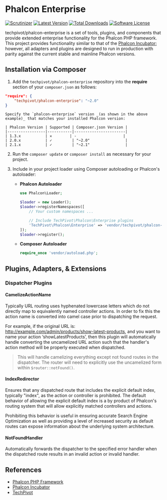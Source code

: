 # Phalcon Enterprise

[![Scrutinizer](https://img.shields.io/scrutinizer/g/techpivot/phalcon-enterprise.svg?maxAge=2592000&label=Scrutinizer&style=flat-square)](https://scrutinizer-ci.com/g/techpivot/phalcon-enterprise)
[![Latest Version](https://img.shields.io/packagist/v/techpivot/phalcon-enterprise.svg?style=flat-square)](https://packagist.org/packages/techpivot/phalcon-enterprise)
[![Total Downloads](https://img.shields.io/packagist/dt/techpivot/phalcon-enterprise.svg?style=flat-square)](https://packagist.org/packages/techpivot/phalcon-enterprise)
[![Software License](https://img.shields.io/badge/license-MIT-blue.svg?style=flat-square)](https://raw.githubusercontent.com/techpivot/phalcon-enterprise/master/LICENSE)

techpivot/phalcon-enterprise is a set of tools, plugins, and components that provide extended enterprise 
functionality for the Phalcon PHP framework. This project provides functionality similar to that of the 
[Phalcon Incubator](https://github.com/phalcon/incubator); however, all adapters and plugins are designed to run
in production with parity against the current stable and mainline Phalcon versions.


## Installation via Composer

1. Add the `techpivot/phalcon-enterprise` repository into the **require** section of your `composer.json` as follows:

  ```json
  "require": {
      "techpivot/phalcon-enterprise": "~2.0"
  }
```
    Specify the `phalcon-enterprise` version _(as shown in the above example)_ that matches your installed Phalcon version:

    | Phalcon Version | Supported | Composer.json Version |
    |-----------------|-----------|-----------------------|
    | 1.3.x           | ✕        | -                     |
    | 2.0.x           | ✓         | "~2.0"                |
    | 2.1.x           | ✓         | "~2.1"                |

2. Run the `composer update` or `composer install` as necessary for your project.
3. Include in your project loader using Composer autoloading or Phalcon's autoloader:

    * **Phalcon Autoloader**
        ```php
        use Phalcon\Loader;

        $loader = new Loader();
        $loader->registerNamespaces([
            // Your custom namespaces ...
    
            // Include TechPivot\Phalcon\Enterprise plugins
            'TechPivot\Phalcon\Enterprise' => 'vendor/techpivot/phalcon-enterprise/src',
        ]);
        $loader->register();
        ```

    * **Composer Autoloader**
        ```php
        require_once 'vendor/autoload.php';
        ```

## Plugins, Adapters, & Extensions

### Dispatcher Plugins

#### CamelizeActionName

Typically URL routing uses hyphenated lowercase letters which do not directly map to equivalently
named controller actions. In order to fix this the action name is converted into camel case prior to
dispatching the request.

For example, if the original URL is: http://example.com/admin/products/show-latest-products,
and you want to name your action ‘showLatestProducts’, then this plugin will automatically handle
converting the uncamelized URL action such that the handler's action method will be properly
executed when dispatched.

> This will handle camelizing everything except not found routes in the dispatcher. The router 
will need to explicitly use the uncamelized form within `$router::notFound()`.
 
#### IndexRedirector
Ensures that any dispatched route that includes the explicit default index, typically "index", as the
action or controller is prohibited. The default behavior of allowing the explicit default index is
a by product of Phalcon's routing system that will allow explicitly matched controllers and actions.

Prohibiting this behavior is useful in ensuring accurate Search Engine Optimization as well as
providing a level of increased security as default routes can expose information about the underlying
system architecture.
 
#### NotFoundHandler
Automatically forwards the dispatcher to the specified error handler when the dispatched route
results in an invalid action or invalid handler.

## References

* [Phalcon PHP Framework](https://phalconphp.com)
* [Phalcon Incubator](https://github.com/phalcon/incubator)
* [TechPivot](https://www.techpivot.net)
